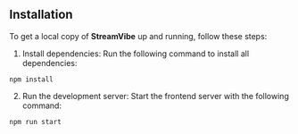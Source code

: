 ## **Installation** <a name="installation"></a>

To get a local copy of **StreamVibe** up and running, follow these steps:

1. Install dependencies: Run the following command to install all dependencies:

```
npm install
```

2. Run the development server: Start the frontend server with the following command:

```
npm run start
```
